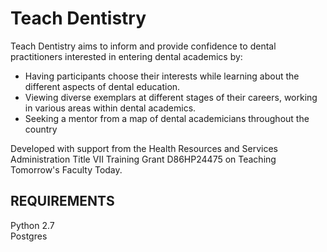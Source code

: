 Teach Dentistry
==========

Teach Dentistry aims to inform and provide confidence to dental practitioners interested in entering dental academics by:

* Having participants choose their interests while learning about the different aspects of dental education.
* Viewing diverse exemplars at different stages of their careers, working in various areas within dental academics.
* Seeking a mentor from a map of dental academicians throughout the country

Developed with support from the Health Resources and Services Administration Title VII Training Grant D86HP24475 on Teaching Tomorrow's Faculty Today.

REQUIREMENTS
------------
Python 2.7  
Postgres  
